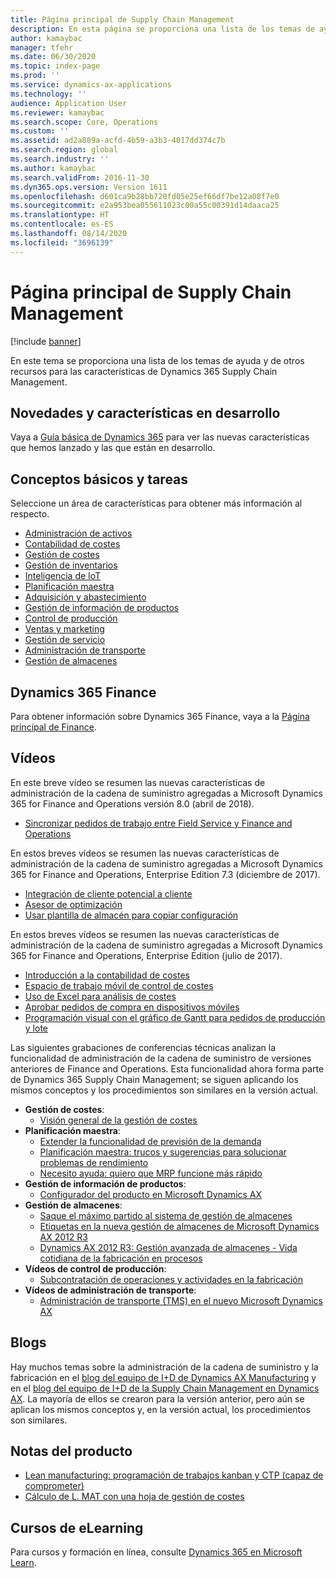 ```yaml
---
title: Página principal de Supply Chain Management
description: En esta página se proporciona una lista de los temas de ayuda y de otros recursos para las características de Supply Chain Management.
author: kamaybac
manager: tfehr
ms.date: 06/30/2020
ms.topic: index-page
ms.prod: ''
ms.service: dynamics-ax-applications
ms.technology: ''
audience: Application User
ms.reviewer: kamaybac
ms.search.scope: Core, Operations
ms.custom: ''
ms.assetid: ad2a889a-acfd-4b59-a3b3-4017dd374c7b
ms.search.region: global
ms.search.industry: ''
ms.author: kamaybac
ms.search.validFrom: 2016-11-30
ms.dyn365.ops.version: Version 1611
ms.openlocfilehash: d601ca9b28bb720fd05e25ef66df7be12a08f7e0
ms.sourcegitcommit: e2a953bea055611023c00a55c00391d14daaca25
ms.translationtype: HT
ms.contentlocale: es-ES
ms.lasthandoff: 08/14/2020
ms.locfileid: "3696139"
---
```

# <a name="supply-chain-management-home-page"></a>Página principal de Supply Chain Management

[!include [banner](includes/banner.md)]

En este tema se proporciona una lista de los temas de ayuda y de otros recursos para las características de Dynamics 365 Supply Chain Management.

## <a name="whats-new-and-in-development"></a>Novedades y características en desarrollo

Vaya a [Guía básica de Dynamics 365](https://roadmap.dynamics.com/) para ver las nuevas características que hemos lanzado y las que están en desarrollo.

## <a name="core-concepts-and-tasks"></a>Conceptos básicos y tareas

Seleccione un área de características para obtener más información al respecto.

- [Administración de activos](asset-management/index.md)
- [Contabilidad de costes](../finance/cost-accounting/cost-accounting-home-page.md)
- [Gestión de costes](cost-management/cost-management-home-page.md)  
- [Gestión de inventarios](inventory/inventory-home-page.md)
- [Inteligencia de IoT](iot/iot-intelligence-home-page.md)
- [Planificación maestra](master-planning/master-planning-home-page.md)
- [Adquisición y abastecimiento](procurement/procurement-sourcing-overview.md)
- [Gestión de información de productos](pim/product-information.md)
- [Control de producción](production-control/production-process-overview.md)
- [Ventas y marketing](sales-marketing/overview-sales-marketing.md)
- [Gestión de servicio](service-management/service-management-home-page.md)
- [Administración de transporte](transportation/transportation-management-overview.md)
- [Gestión de almacenes](warehousing/warehouse-configuration.md)

## <a name="dynamics-365-finance"></a>Dynamics 365 Finance

Para obtener información sobre Dynamics 365 Finance, vaya a la [Página principal de Finance](../finance/index.md).

## <a name="videos"></a>Vídeos

En este breve vídeo se resumen las nuevas características de administración de la cadena de suministro agregadas a Microsoft Dynamics 365 for Finance and Operations versión 8.0 (abril de 2018).

- [Sincronizar pedidos de trabajo entre Field Service y Finance and Operations](https://youtu.be/hAB4TDVMjxU)

En estos breves vídeos se resumen las nuevas características de administración de la cadena de suministro agregadas a Microsoft Dynamics 365 for Finance and Operations, Enterprise Edition 7.3 (diciembre de 2017).

- [Integración de cliente potencial a cliente](https://youtu.be/AVV9x5x-XCg) 
- [Asesor de optimización](https://www.youtube.com/watch?v=MRsAzgFCUSQ&t=4s)
- [Usar plantilla de almacén para copiar configuración](https://www.youtube.com/watch?v=K2WIfFlqJYs&feature=youtu.be)

En estos breves vídeos se resumen las nuevas características de administración de la cadena de suministro agregadas a Microsoft Dynamics 365 for Finance and Operations, Enterprise Edition (julio de 2017).

- [Introducción a la contabilidad de costes](https://youtu.be/1pUDtJQZ8FU)
- [Espacio de trabajo móvil de control de costes](https://youtu.be/imsuTg8rUVk)
- [Uso de Excel para análisis de costes](https://youtu.be/-HKHYdClvx8)
- [Aprobar pedidos de compra en dispositivos móviles](https://youtu.be/gZ-gOlJe7H8)
- [Programación visual con el gráfico de Gantt para pedidos de producción y lote](https://youtu.be/BtbuShkGj4I)

Las siguientes grabaciones de conferencias técnicas analizan la funcionalidad de administración de la cadena de suministro de versiones anteriores de Finance and Operations. Esta funcionalidad ahora forma parte de Dynamics 365 Supply Chain Management; se siguen aplicando los mismos conceptos y los procedimientos son similares en la versión actual.

- **Gestión de costes**:
  - [Visión general de la gestión de costes](https://www.youtube.com/watch?v=vXzlC-mOBcg&feature=youtu.be)
- **Planificación maestra**:
  - [Extender la funcionalidad de previsión de la demanda](https://www.youtube.com/watch?v=4OIKIXLiNjI&feature=youtu.be)
  - [Planificación maestra: trucos y sugerencias para solucionar problemas de rendimiento](https://youtu.be/7v8BPmEs9Dg)
  - [Necesito ayuda: quiero que MRP funcione más rápido](https://youtu.be/RLXybx20B5o)
- **Gestión de información de productos**:
  - [Configurador del producto en Microsoft Dynamics AX](https://youtu.be/zotrj3SbCl4)
- **Gestión de almacenes**:
  - [Saque el máximo partido al sistema de gestión de almacenes](https://www.youtube.com/watch?v=--_didmZKHo&t=10s)
  - [Etiquetas en la nueva gestión de almacenes de Microsoft Dynamics AX 2012 R3](https://youtu.be/5w1MngVchBA)
  - [Dynamics AX 2012 R3: Gestión avanzada de almacenes - Vida cotidiana de la fabricación en procesos](https://www.youtube.com/embed/QUxXUrN-7n4)
- **Vídeos de control de producción**:
  - [Subcontratación de operaciones y actividades en la fabricación](https://youtu.be/y1jrd3A_k70)
- **Vídeos de administración de transporte**:
  - [Administración de transporte (TMS) en el nuevo Microsoft Dynamics AX](https://youtu.be/jgmTgJIgEFQ)

## <a name="blogs"></a>Blogs

Hay muchos temas sobre la administración de la cadena de suministro y la fabricación en el [blog del equipo de I+D de Dynamics AX Manufacturing](https://blogs.msdn.microsoft.com/axmfg/) y en el [blog del equipo de I+D de la Supply Chain Management en Dynamics AX](https://blogs.msdn.microsoft.com/dynamicsaxscm/). La mayoría de ellos se crearon para la versión anterior, pero aún se aplican los mismos conceptos y, en la versión actual, los procedimientos son similares.

## <a name="white-papers"></a>Notas del producto

- [Lean manufacturing: programación de trabajos kanban y CTP (capaz de comprometer)](https://mbs.microsoft.com/customersource/northamerica/AX/learning/documentation/white-papers/leanmanufkanban365opt/)
- [Cálculo de L. MAT con una hoja de gestión de costes](https://mbs.microsoft.com/customersource/northamerica/AX/learning/documentation/white-papers/365operationsbomcalsheet/)

## <a name="elearning-courses"></a>Cursos de eLearning

Para cursos y formación en línea, consulte [Dynamics 365 en Microsoft Learn](https://docs.microsoft.com/learn/dynamics365/).
